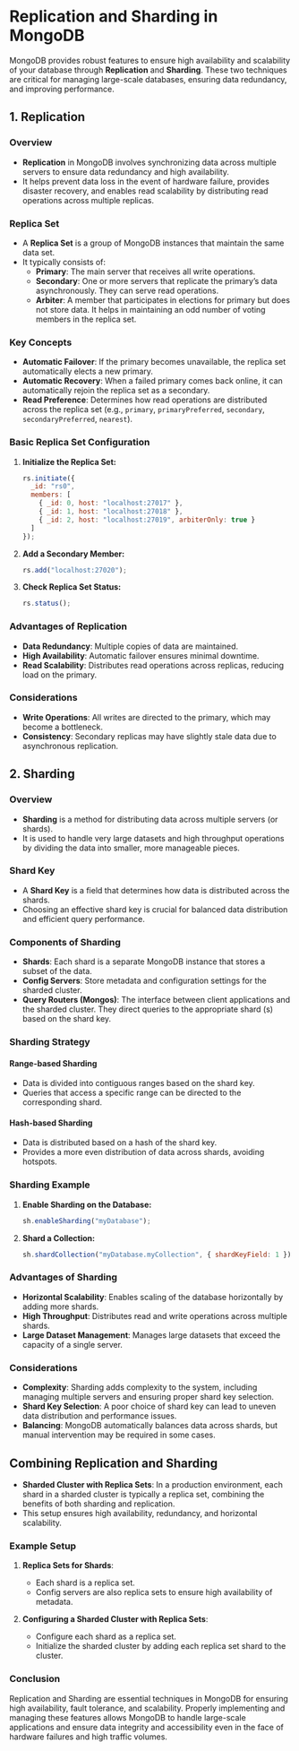 # Replication and Sharding in MongoDB

MongoDB provides robust features to ensure high availability and scalability of your database through **Replication** and **Sharding**. These two techniques are critical for managing large-scale databases, ensuring data redundancy, and improving performance.

## 1. Replication

### Overview
- **Replication** in MongoDB involves synchronizing data across multiple servers to ensure data redundancy and high availability.
- It helps prevent data loss in the event of hardware failure, provides disaster recovery, and enables read scalability by distributing read operations across multiple replicas.

### Replica Set
- A **Replica Set** is a group of MongoDB instances that maintain the same data set.
- It typically consists of:
  - **Primary**: The main server that receives all write operations.
  - **Secondary**: One or more servers that replicate the primary’s data asynchronously. They can serve read operations.
  - **Arbiter**: A member that participates in elections for primary but does not store data. It helps in maintaining an odd number of voting members in the replica set.

### Key Concepts
- **Automatic Failover**: If the primary becomes unavailable, the replica set automatically elects a new primary.
- **Automatic Recovery**: When a failed primary comes back online, it can automatically rejoin the replica set as a secondary.
- **Read Preference**: Determines how read operations are distributed across the replica set (e.g., `primary`, `primaryPreferred`, `secondary`, `secondaryPreferred`, `nearest`).

### Basic Replica Set Configuration

1. **Initialize the Replica Set:**
   ```javascript
   rs.initiate({
     _id: "rs0",
     members: [
       { _id: 0, host: "localhost:27017" },
       { _id: 1, host: "localhost:27018" },
       { _id: 2, host: "localhost:27019", arbiterOnly: true }
     ]
   });
   ```

2. **Add a Secondary Member:**
   ```javascript
   rs.add("localhost:27020");
   ```

3. **Check Replica Set Status:**
   ```javascript
   rs.status();
   ```

### Advantages of Replication
- **Data Redundancy**: Multiple copies of data are maintained.
- **High Availability**: Automatic failover ensures minimal downtime.
- **Read Scalability**: Distributes read operations across replicas, reducing load on the primary.

### Considerations
- **Write Operations**: All writes are directed to the primary, which may become a bottleneck.
- **Consistency**: Secondary replicas may have slightly stale data due to asynchronous replication.

## 2. Sharding

### Overview
- **Sharding** is a method for distributing data across multiple servers (or shards).
- It is used to handle very large datasets and high throughput operations by dividing the data into smaller, more manageable pieces.

### Shard Key
- A **Shard Key** is a field that determines how data is distributed across the shards.
- Choosing an effective shard key is crucial for balanced data distribution and efficient query performance.

### Components of Sharding
- **Shards**: Each shard is a separate MongoDB instance that stores a subset of the data.
- **Config Servers**: Store metadata and configuration settings for the sharded cluster.
- **Query Routers (Mongos)**: The interface between client applications and the sharded cluster. They direct queries to the appropriate shard (s) based on the shard key.

### Sharding Strategy

#### Range-based Sharding
- Data is divided into contiguous ranges based on the shard key.
- Queries that access a specific range can be directed to the corresponding shard.
  
#### Hash-based Sharding
- Data is distributed based on a hash of the shard key.
- Provides a more even distribution of data across shards, avoiding hotspots.

### Sharding Example

1. **Enable Sharding on the Database:**
   ```javascript
   sh.enableSharding("myDatabase");
   ```

2. **Shard a Collection:**
   ```javascript
   sh.shardCollection("myDatabase.myCollection", { shardKeyField: 1 });
   ```

### Advantages of Sharding
- **Horizontal Scalability**: Enables scaling of the database horizontally by adding more shards.
- **High Throughput**: Distributes read and write operations across multiple shards.
- **Large Dataset Management**: Manages large datasets that exceed the capacity of a single server.

### Considerations
- **Complexity**: Sharding adds complexity to the system, including managing multiple servers and ensuring proper shard key selection.
- **Shard Key Selection**: A poor choice of shard key can lead to uneven data distribution and performance issues.
- **Balancing**: MongoDB automatically balances data across shards, but manual intervention may be required in some cases.

## Combining Replication and Sharding

- **Sharded Cluster with Replica Sets**: In a production environment, each shard in a sharded cluster is typically a replica set, combining the benefits of both sharding and replication.
- This setup ensures high availability, redundancy, and horizontal scalability.

### Example Setup

1. **Replica Sets for Shards**:
   - Each shard is a replica set.
   - Config servers are also replica sets to ensure high availability of metadata.

2. **Configuring a Sharded Cluster with Replica Sets**:
   - Configure each shard as a replica set.
   - Initialize the sharded cluster by adding each replica set shard to the cluster.

### Conclusion

Replication and Sharding are essential techniques in MongoDB for ensuring high availability, fault tolerance, and scalability. Properly implementing and managing these features allows MongoDB to handle large-scale applications and ensure data integrity and accessibility even in the face of hardware failures and high traffic volumes.